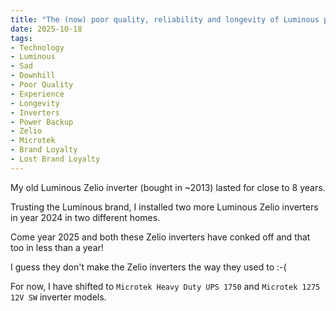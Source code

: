 ```yaml
---
title: "The (now) poor quality, reliability and longevity of Luminous products"
date: 2025-10-18
tags:
- Technology
- Luminous
- Sad
- Downhill
- Poor Quality
- Experience
- Longevity
- Inverters
- Power Backup
- Zelio
- Microtek
- Brand Loyalty
- Lost Brand Loyalty
---
```


My old Luminous Zelio inverter (bought in ~2013) lasted for close to 8 years.

Trusting the Luminous brand, I installed two more Luminous Zelio inverters in year 2024 in two different homes.

Come year 2025 and both these Zelio inverters have conked off and that too in less than a year!

I guess they don't make the Zelio inverters the way they used to :-(

For now, I have shifted to `Microtek Heavy Duty UPS 1750` and `Microtek 1275 12V SW` inverter models.
